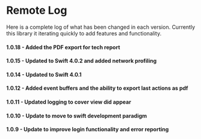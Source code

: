 # Remote Log
Here is a complete log of what has been changed in each version. Currently this library it iterating quickly to add features and functionality.

#### 1.0.18 - Added the PDF export for tech report
#### 1.0.15 - Updated to Swift 4.0.2 and added network profiling
#### 1.0.14 - Updated to Swift 4.0.1
#### 1.0.12 - Added event buffers and the ability to export last actions as pdf
#### 1.0.11 - Updated logging to cover view did appear
#### 1.0.10 - Update to move to swift development paradigm
#### 1.0.9 - Update to improve login functionality and error reporting

